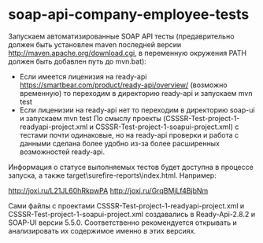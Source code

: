 # soap-api-company-employee-tests

Запускаем автоматизированные SOAP API тесты (предаврительно должен быть установлен maven последней версии http://maven.apache.org/download.cgi, в переменную окружения PATH должен быть добавлен путь до mvn.bat):

* Если имеется лиценизия на ready-api https://smartbear.com/product/ready-api/overview/ (возможно временную) то переходим в директорию ready-api и запускаем mvn test
* Если лиценизии на ready-api нет то переходим в директорию soap-ui и запускаем mvn test
По смыслу проекты (CSSSR-Test-project-1-readyapi-project.xml  и CSSSR-Test-project-1-soapui-project.xml) с тестами почти одинаковые, но на ready-api проверки и работа с данными сделана более удобно из-за более расширенных возможностей ready-api.

Информация о статусе выполняемых тестов будет доступна в процессе запуска, а также target\surefire-reports\index.html. Например:

http://joxi.ru/L21JL60hRkpwPA
http://joxi.ru/GrqBMjLf4BjbNm

Сами файлы с проектами CSSSR-Test-project-1-readyapi-project.xml  и CSSSR-Test-project-1-soapui-project.xml создавались в Ready-Api-2.8.2 и SOAP-UI версии 5.5.0. Соответственно рекомендуется открывать и анализировать их содержимое именно в этих версиях.

